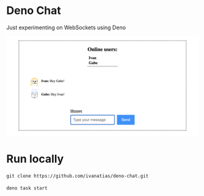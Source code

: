 # Deno Chat

Just experimenting on WebSockets using Deno

![Chat screenshot](./screenshots/chat.png)

# Run locally

```
git clone https://github.com/ivanatias/deno-chat.git

deno task start
```
